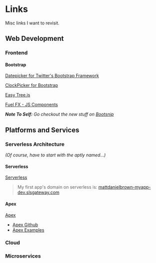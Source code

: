 # Links
Misc links I want to revisit.

## Web Development

### Frontend

#### Bootstrap

[Datepicker for Twitter's Bootstrap Framework](http://www.eyecon.ro/bootstrap-datepicker/)

[ClockPicker for Bootstrap](http://weareoutman.github.io/clockpicker/)

[Easy Tree.js](https://github.com/zgs225/easy-tree)

[Fuel FX - JS Components](http://getfuelux.com/index.html)

*__Note To Self:__ Go checkout the new stuff on [Bootsnip](https://bootsnipp.com/)*    
    
      
## Platforms and Services

### Serverless Architecture

_(Of course, have to start with the aptly named...)_   
   
   
#### Serverless
[Serverless](https://serverless.com/getting-started/)
> My first app's domain on serverless is: 
> [mattdanielbrown-myapp-dev.slsgateway.com](mattdanielbrown-myapp-dev.slsgateway.com)


#### Apex
[Apex](http://apex.run/)
- [Apex Github](https://github.com/apex/apex)
- [Apex Examples](https://github.com/apex/apex/tree/master/_examples)


### Cloud

### Microservices
